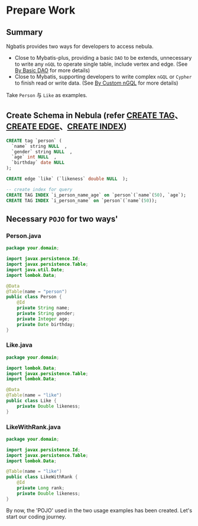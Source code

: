 # Prepare Work

## Summary

Ngbatis provides two ways for developers to access nebula.
- Close to Mybatis-plus, providing a basic `DAO` to be extends, unnecessary to write any `nGQL` to operate single table, include vertex and edge. (See [By Basic DAO](/dev-example/dao-basic) for more details)
- Close to Mybatis, supporting developers to write complex `nGQL` or `Cypher` to finish read or write data. (See [By Custom nGQL](/dev-example/custom-crud) for more details)
  

Take  `Person` 与 `Like` as examples.


## Create Schema in Nebula (refer [CREATE TAG](https://docs.nebula-graph.com.cn/3.1.0/3.ngql-guide/10.tag-statements/1.create-tag/)、[CREATE EDGE](https://docs.nebula-graph.com.cn/3.1.0/3.ngql-guide/11.edge-type-statements/1.create-edge/)、[CREATE INDEX](https://docs.nebula-graph.com.cn/3.1.0/3.ngql-guide/14.native-index-statements/1.create-native-index/))

```sql
CREATE tag `person` (
  `name` string NULL  , 
  `gender` string NULL  , 
  `age` int NULL  , 
  `birthday` date NULL  
);
```

```sql
CREATE edge `like` (`likeness` double NULL  );
```

```sql
-- create index for query
CREATE TAG INDEX `i_person_name_age` on `person`(`name`(50), `age`);
CREATE TAG INDEX `i_person_name` on `person`(`name`(50));
```

## Necessary `POJO` for two ways'
### Person.java
```java
package your.domain;

import javax.persistence.Id;
import javax.persistence.Table;
import java.util.Date;
import lombok.Data;

@Data
@Table(name = "person")
public class Person {
    @Id
    private String name;
    private String gender;
    private Integer age;
    private Date birthday;
}
```

### Like.java
```java
package your.domain;

import lombok.Data;
import javax.persistence.Table;
import lombok.Data;

@Data
@Table(name = "like")
public class Like {
    private Double likeness;
}
```

### LikeWithRank.java
```java
package your.domain;

import javax.persistence.Id;
import javax.persistence.Table;
import lombok.Data;

@Table(name = "like")
public class LikeWithRank {
    @Id
    private Long rank;
    private Double likeness;
}
```

By now, the 'POJO' used in the two usage examples has been created. Let's start our coding journey.